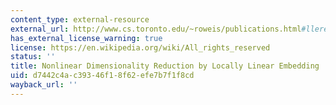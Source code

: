 ```yaml
---
content_type: external-resource
external_url: http://www.cs.toronto.edu/~roweis/publications.html#lleref
has_external_license_warning: true
license: https://en.wikipedia.org/wiki/All_rights_reserved
status: ''
title: Nonlinear Dimensionality Reduction by Locally Linear Embedding
uid: d7442c4a-c393-46f1-8f62-efe7b7f1f8cd
wayback_url: ''
---
```

